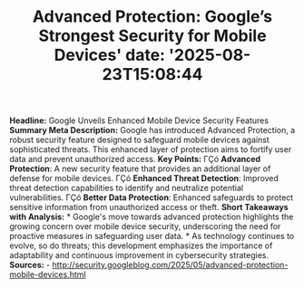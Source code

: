 ﻿---
title: "Advanced Protection: Google’s Strongest Security for Mobile Devices'
date: '2025-08-23T15:08:44"
category: "Markets"
summary: ""
slug: "advanced protection googles strongest security for mobile de"
source_urls:
  - "http://security.googleblog.com/2025/05/advanced-protection-mobile-devices.html"
seo:
  title: "Advanced Protection: Google’s Strongest Security for Mobile Devices | Hash n Hedge'
  description: '"
  keywords: ["news", "markets", "brief"]
---
**Headline:** Google Unveils Enhanced Mobile Device Security Features  **Summary Meta Description:** Google has introduced Advanced Protection, a robust security feature designed to safeguard mobile devices against sophisticated threats. This enhanced layer of protection aims to fortify user data and prevent unauthorized access.  **Key Points:**  ΓÇó **Advanced Protection**: A new security feature that provides an additional layer of defense for mobile devices. ΓÇó **Enhanced Threat Detection**: Improved threat detection capabilities to identify and neutralize potential vulnerabilities. ΓÇó **Better Data Protection**: Enhanced safeguards to protect sensitive information from unauthorized access or theft.  **Short Takeaways with Analysis:**  * Google's move towards advanced protection highlights the growing concern over mobile device security, underscoring the need for proactive measures in safeguarding user data. * As technology continues to evolve, so do threats; this development emphasizes the importance of adaptability and continuous improvement in cybersecurity strategies.  **Sources:**  - http://security.googleblog.com/2025/05/advanced-protection-mobile-devices.html 
